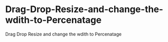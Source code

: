 # Drag-Drop-Resize-and-change-the-wdith-to-Percenatage
Drag Drop Resize and change the wdith to Percenatage
